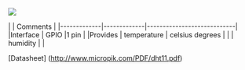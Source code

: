 ![](http://whitecatboard.org/git/dht11.jpg)

|                           | Comments                   |
|-------------|-------------|----------------------------|
|Interface    | GPIO        |1 pin                       |
|Provides     | temperature | celsius degrees            |
|             | humidity    |                            |


[Datasheet] (http://www.micropik.com/PDF/dht11.pdf)